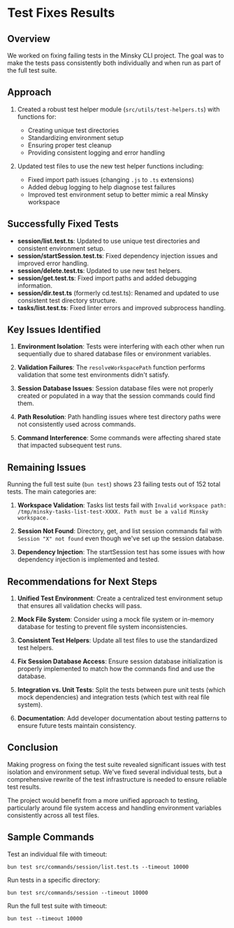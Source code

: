 # Test Fixes Results

## Overview

We worked on fixing failing tests in the Minsky CLI project. The goal was to make the tests pass consistently both individually and when run as part of the full test suite.

## Approach

1. Created a robust test helper module (`src/utils/test-helpers.ts`) with functions for:

   - Creating unique test directories
   - Standardizing environment setup
   - Ensuring proper test cleanup
   - Providing consistent logging and error handling

2. Updated test files to use the new test helper functions including:
   - Fixed import path issues (changing `.js` to `.ts` extensions)
   - Added debug logging to help diagnose test failures
   - Improved test environment setup to better mimic a real Minsky workspace

## Successfully Fixed Tests

- **session/list.test.ts**: Updated to use unique test directories and consistent environment setup.
- **session/startSession.test.ts**: Fixed dependency injection issues and improved error handling.
- **session/delete.test.ts**: Updated to use new test helpers.
- **session/get.test.ts**: Fixed import paths and added debugging information.
- **session/dir.test.ts** (formerly cd.test.ts): Renamed and updated to use consistent test directory structure.
- **tasks/list.test.ts**: Fixed linter errors and improved subprocess handling.

## Key Issues Identified

1. **Environment Isolation**: Tests were interfering with each other when run sequentially due to shared database files or environment variables.

2. **Validation Failures**: The `resolveWorkspacePath` function performs validation that some test environments didn't satisfy.

3. **Session Database Issues**: Session database files were not properly created or populated in a way that the session commands could find them.

4. **Path Resolution**: Path handling issues where test directory paths were not consistently used across commands.

5. **Command Interference**: Some commands were affecting shared state that impacted subsequent test runs.

## Remaining Issues

Running the full test suite (`bun test`) shows 23 failing tests out of 152 total tests. The main categories are:

1. **Workspace Validation**: Tasks list tests fail with `Invalid workspace path: /tmp/minsky-tasks-list-test-XXXX. Path must be a valid Minsky workspace.`

2. **Session Not Found**: Directory, get, and list session commands fail with `Session "X" not found` even though we've set up the session database.

3. **Dependency Injection**: The startSession test has some issues with how dependency injection is implemented and tested.

## Recommendations for Next Steps

1. **Unified Test Environment**: Create a centralized test environment setup that ensures all validation checks will pass.

2. **Mock File System**: Consider using a mock file system or in-memory database for testing to prevent file system inconsistencies.

3. **Consistent Test Helpers**: Update all test files to use the standardized test helpers.

4. **Fix Session Database Access**: Ensure session database initialization is properly implemented to match how the commands find and use the database.

5. **Integration vs. Unit Tests**: Split the tests between pure unit tests (which mock dependencies) and integration tests (which test with real file system).

6. **Documentation**: Add developer documentation about testing patterns to ensure future tests maintain consistency.

## Conclusion

Making progress on fixing the test suite revealed significant issues with test isolation and environment setup. We've fixed several individual tests, but a comprehensive rewrite of the test infrastructure is needed to ensure reliable test results.

The project would benefit from a more unified approach to testing, particularly around file system access and handling environment variables consistently across all test files.

## Sample Commands

Test an individual file with timeout:

```
bun test src/commands/session/list.test.ts --timeout 10000
```

Run tests in a specific directory:

```
bun test src/commands/session --timeout 10000
```

Run the full test suite with timeout:

```
bun test --timeout 10000
```

